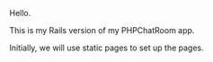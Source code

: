 Hello.

This is my Rails version of my PHPChatRoom app.

Initially, we will use static pages to set up the pages.